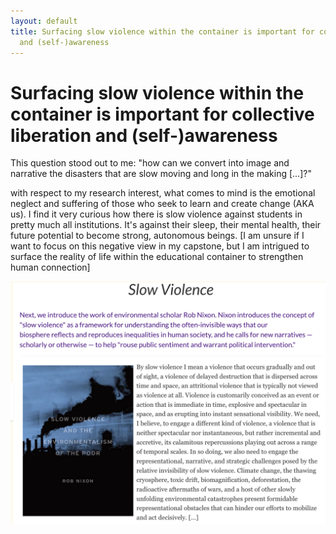 ```yaml
---
layout: default
title: Surfacing slow violence within the container is important for collective liberation
  and (self-)awareness
---
```

# Surfacing slow violence within the container is important for collective liberation and (self-)awareness
This question stood out to me: "how can we convert into image and narrative the disasters that are slow moving and long in the making [...]?"

with respect to my research interest, what comes to mind is the emotional neglect and suffering of those who seek to learn and create change (AKA us). I find it very curious how there is slow violence against students in pretty much all institutions. It's against their sleep, their mental health, their future potential to become strong, autonomous beings. [I am unsure if I want to focus on this negative view in my capstone, but I am intrigued to surface the reality of life within the educational container to strengthen human connection]

![](media/cleanshot_2024-01-12-at-14-54-02@2x.png)